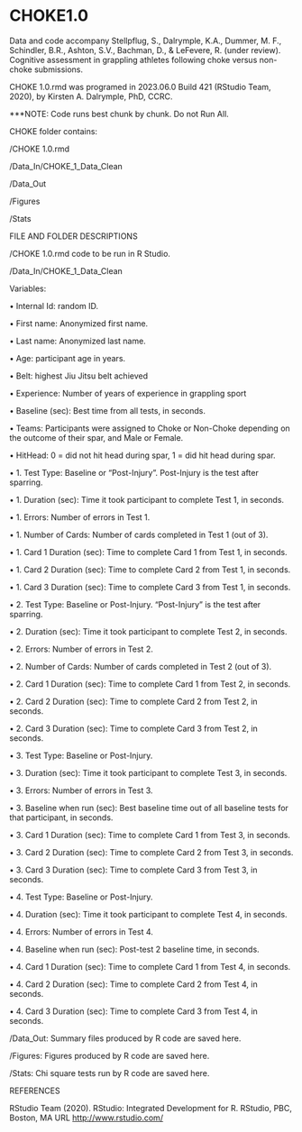 # CHOKE1.0

Data and code accompany Stellpflug, S., Dalrymple, K.A., Dummer, M. F., Schindler, B.R., Ashton, S.V., Bachman, D., & LeFevere, R. (under review). Cognitive assessment in grappling athletes following choke versus non-choke submissions.

CHOKE 1.0.rmd was programed in 2023.06.0 Build 421 (RStudio Team, 2020), by Kirsten A. Dalrymple, PhD, CCRC.

***NOTE: Code runs best chunk by chunk. Do not Run All.

CHOKE folder contains: 


 /CHOKE 1.0.rmd
 
 /Data_In/CHOKE_1_Data_Clean
 
 /Data_Out
 
 /Figures
 
 /Stats


FILE AND FOLDER DESCRIPTIONS

/CHOKE 1.0.rmd code to be run in R Studio.


/Data_In/CHOKE_1_Data_Clean	

Variables:

   • Internal Id: random ID.
   
   • First name: Anonymized first name.
   
   •	Last name: Anonymized last name.
   
   •	Age: participant age in years.
   
   •	Belt: highest Jiu Jitsu belt achieved
   
   •	Experience: Number of years of experience in grappling sport
   
   •	Baseline (sec): Best time from all tests, in seconds.
   
   •	Teams: Participants were assigned to Choke or Non-Choke depending on the outcome of their spar, and Male or Female.
   
   •	HitHead: 0 = did not hit head during spar, 1 = did hit head during spar.
   
   •	1. Test Type: Baseline or “Post-Injury”. Post-Injury is the test after sparring.  
   
   •	1. Duration (sec): Time it took participant to complete Test 1, in seconds.
   
   •	1. Errors: Number of errors in Test 1.
   
   •	1. Number of Cards: Number of cards completed in Test 1 (out of 3).
   
   •	1. Card 1 Duration (sec): Time to complete Card 1 from Test 1, in seconds.
   
   •	1. Card 2 Duration (sec): Time to complete Card 2 from Test 1, in seconds.
   
   •	1. Card 3 Duration (sec): Time to complete Card 3 from Test 1, in seconds.
   
   •	2. Test Type: Baseline or Post-Injury. “Post-Injury” is the test after sparring.  
   
   •	2. Duration (sec): Time it took participant to complete Test 2, in seconds.
   
   •	2. Errors: Number of errors in Test 2.
   
   •	2. Number of Cards: Number of cards completed in Test 2 (out of 3).
   
   •	2. Card 1 Duration (sec): Time to complete Card 1 from Test 2, in seconds.
   
   •	2. Card 2 Duration (sec): Time to complete Card 2 from Test 2, in seconds.
   
   •	2. Card 3 Duration (sec): Time to complete Card 3 from Test 2, in seconds.
   
   •	3. Test Type: Baseline or Post-Injury.  
   
   •	3. Duration (sec): Time it took participant to complete Test 3, in seconds.
   
   •	3. Errors: Number of errors in Test 3.
   
   •	3. Baseline when run (sec): Best baseline time out of all baseline tests for that participant, in seconds. 
   
   •	3. Card 1 Duration (sec): Time to complete Card 1 from Test 3, in seconds.
   
   •	3. Card 2 Duration (sec): Time to complete Card 2 from Test 3, in seconds.
   
   •	3. Card 3 Duration (sec): Time to complete Card 3 from Test 3, in seconds.
   
   •	4. Test Type: Baseline or Post-Injury. 
   
   •	4. Duration (sec): Time it took participant to complete Test 4, in seconds.
   
   •	4. Errors: Number of errors in Test 4.
   
   •	4. Baseline when run (sec): Post-test 2 baseline time, in seconds.
   
   •	4. Card 1 Duration (sec): Time to complete Card 1 from Test 4, in seconds.
   
   •	4. Card 2 Duration (sec): Time to complete Card 2 from Test 4, in seconds.
   
   •	4. Card 3 Duration (sec): Time to complete Card 3 from Test 4, in seconds.



/Data_Out: Summary files produced by R code are saved here.



/Figures: Figures produced by R code are saved here.



/Stats: Chi square tests run by R code are saved here.



REFERENCES


RStudio Team (2020). RStudio: Integrated Development for R. RStudio, PBC, Boston, MA URL http://www.rstudio.com/
